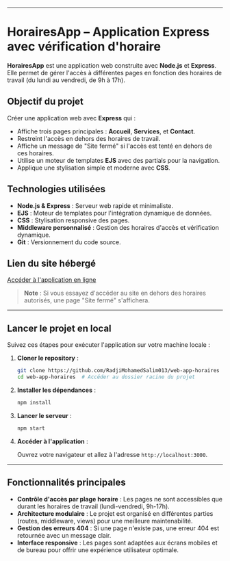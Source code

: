 
---

# HorairesApp – Application Express avec vérification d'horaire

**HorairesApp** est une application web construite avec **Node.js** et **Express**. Elle permet de gérer l'accès à différentes pages en fonction des horaires de travail (du lundi au vendredi, de 9h à 17h).

## Objectif du projet

Créer une application web avec **Express** qui :

- Affiche trois pages principales : **Accueil**, **Services**, et **Contact**.
- Restreint l'accès en dehors des horaires de travail.
- Affiche un message de "Site fermé" si l'accès est tenté en dehors de ces horaires.
- Utilise un moteur de templates **EJS** avec des partials pour la navigation.
- Applique une stylisation simple et moderne avec **CSS**.

## Technologies utilisées

- **Node.js & Express** : Serveur web rapide et minimaliste.
- **EJS** : Moteur de templates pour l'intégration dynamique de données.
- **CSS** : Stylisation responsive des pages.
- **Middleware personnalisé** : Gestion des horaires d'accès et vérification dynamique.
- **Git** : Versionnement du code source.

## Lien du site hébergé

[Accéder à l'application en ligne](https://web-app-horaires.onrender.com/)

> **Note** : Si vous essayez d'accéder au site en dehors des horaires autorisés, une page "Site fermé" s'affichera.

---

## Lancer le projet en local

Suivez ces étapes pour exécuter l'application sur votre machine locale :

1. **Cloner le repository** :

   ```bash
   git clone https://github.com/RadjiMohamedSalim013/web-app-horaires
   cd web-app-horaires  # Accéder au dossier racine du projet
   ```

2. **Installer les dépendances** :

   ```bash
   npm install
   ```

3. **Lancer le serveur** :

   ```bash
   npm start
   ```

4. **Accéder à l'application** :

   Ouvrez votre navigateur et allez à l'adresse `http://localhost:3000`.

---

## Fonctionnalités principales

- **Contrôle d'accès par plage horaire** : Les pages ne sont accessibles que durant les horaires de travail (lundi-vendredi, 9h-17h).
- **Architecture modulaire** : Le projet est organisé en différentes parties (routes, middleware, views) pour une meilleure maintenabilité.
- **Gestion des erreurs 404** : Si une page n'existe pas, une erreur 404 est retournée avec un message clair.
- **Interface responsive** : Les pages sont adaptées aux écrans mobiles et de bureau pour offrir une expérience utilisateur optimale.


